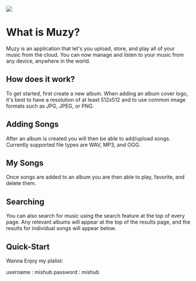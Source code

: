 ![]("https://i.imgur.com/GPzlaqM.png")

# What is Muzy?

Muzy is an application that let's you upload, store, and play all of your music from the cloud. You can now manage and listen to your music from any device, anywhere in the world. 


## How does it work?

To get started, first create a new album. When adding an album cover logo, it's best to have a resolution of at least 512x512 and to use common image formats such as JPG, JPEG, or PNG.


## Adding Songs

After an album is created you will then be able to add/upload songs. Currently supported file types are WAV, MP3, and OGG.


## My Songs

Once songs are added to an album you are then able to play, favorite, and delete them.


## Searching

You can also search for music using the search feature at the top of every page. Any relevant albums will appear at the top of the results page, and the results for individual songs will appear below. 

## Quick-Start 

Wanna Enjoy my plalist:

username  : mishub
password  : mishub
